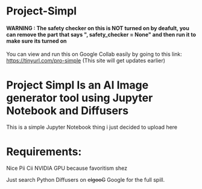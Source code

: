 # Project-Simpl
#### WARNING : The safety checker on this is NOT turned on by deafult, you can remove the part that says ", safety_checker = None" and then run it to make sure its turned on
You can view and run this on Google Collab easily by going to this link: 
https://tinyurl.com/pro-simple (This site will get updates earlier)
#
# Project Simpl Is an AI Image generator tool using Jupyter Notebook and Diffusers
This is a simple Jupyter Notebook thing i just decided to upload here 

# Requirements:
Nice Pii Cii
NVIDIA GPU because favoritism shez 

Just search Python Diffusers on ~~elgooG~~ Google for the full spill.


